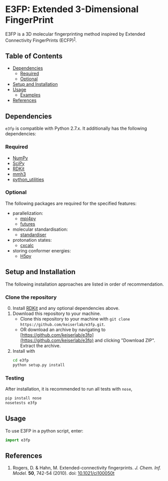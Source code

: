 # E3FP: Extended 3-Dimensional FingerPrint

E3FP is a 3D molecular fingerprinting method inspired by Extended Connectivity FingerPrints (ECFP)<sup>[1](#rogers2010)</sup>.

## Table of Contents
- [Dependencies](#dependencies)
    + [Required](#required)
    + [Optional](#optional)
- [Setup and Installation](#setup)
- [Usage](#usage)
    + [Examples](#examples)
- [References](#references)

<a name="dependencies"></a>
## Dependencies

`e3fp` is compatible with Python 2.7.x. It additionally has the following
dependencies:

<a name="required"></a>
### Required
- [NumPy](https://www.numpy.org)
- [SciPy](https://www.scipy.org)
- [RDKit](http://www.rdkit.org)
- [mmh3](https://pypi.python.org/pypi/mmh3)
- [python_utilities](https://github.com/sdaxen/python_utilities)

<a name="optional"></a>
### Optional
The following packages are required for the specified features:
- parallelization:
    + [mpi4py](http://mpi4py.scipy.org)
    + [futures](https://pypi.python.org/pypi/futures)
- molecular standardisation:
    + [standardiser](https://wwwdev.ebi.ac.uk/chembl/extra/francis/standardiser)
- protonation states:
    + [cxcalc](https://docs.chemaxon.com/display/CALCPLUGS/cxcalc+command+line+tool)
- storing conformer energies:
    + [H5py](http://www.h5py.org/)

<a name="setup"></a>
## Setup and Installation

The following installation approaches are listed in order of recommendation.

### Clone the repository
0. Install [RDKit](http://www.rdkit.org) and any optional dependencies above.
1. Download this repository to your machine.
    - Clone this repository to your machine with `git clone https://github.com/keiserlab/e3fp.git`.
    - OR download an archive by navigating to [https://github.com/keiserlab/e3fp](https://github.com/keiserlab/e3fp) and clicking "Download ZIP". Extract the archive.
2. Install with
    ```bash
    cd e3fp
    python setup.py install
    ```

### Testing
After installation, it is recommended to run all tests with `nose`,

```bash
pip install nose
nosetests e3fp
```

<a name="usage"></a>
## Usage

To use E3FP in a python script, enter: 
```python
import e3fp
```

<a name="references"></a>
## References
<a name="rogers2010"></a>
1. Rogers, D. & Hahn, M. Extended-connectivity fingerprints. *J. Chem. Inf. Model.* **50**, 742-54 (2010). doi: [10.1021/ci100050t](http://dx.doi.org/10.1021/ci100050t)
